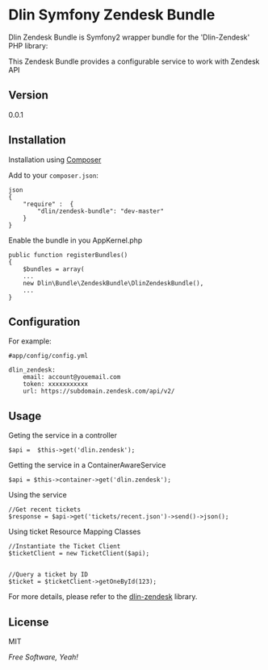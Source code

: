 Dlin Symfony Zendesk Bundle
=========

Dlin Zendesk Bundle is Symfony2 wrapper bundle for the 'Dlin-Zendesk' PHP library:


This Zendesk Bundle provides a configurable service to work with Zendesk API



Version
--------------

0.0.1



Installation
--------------


Installation using [Composer](http://getcomposer.org/)

Add to your `composer.json`:


    json
    {
        "require" :  {
            "dlin/zendesk-bundle": "dev-master"
        }
    }


Enable the bundle in you AppKernel.php


    public function registerBundles()
    {
        $bundles = array(
        ...
        new Dlin\Bundle\ZendeskBundle\DlinZendeskBundle(),
        ...
    }


Configuration
--------------
For example:

    #app/config/config.yml

    dlin_zendesk:
        email: account@youemail.com
        token: xxxxxxxxxxx
        url: https://subdomain.zendesk.com/api/v2/


Usage
--------------

Geting the service in a controller

    $api =  $this->get('dlin.zendesk');

Getting the service in a ContainerAwareService

    $api = $this->container->get('dlin.zendesk');


Using the service
   
    //Get recent tickets
    $response = $api->get('tickets/recent.json')->send()->json();



Using ticket Resource Mapping Classes

    //Instantiate the Ticket Client
    $ticketClient = new TicketClient($api);


    //Query a ticket by ID
    $ticket = $ticketClient->getOneById(123);



For more details, please refer to the [dlin-zendesk](https://github.com/dlin-me/zendesk) library.



License
-

MIT

*Free Software, Yeah!*


